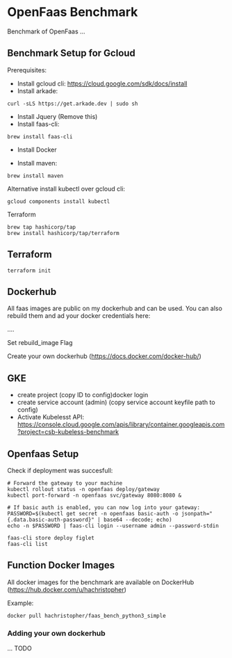 # OpenFaas Benchmark
Benchmark of OpenFaas ...


## Benchmark Setup for Gcloud

Prerequisites:
- Install gcloud cli: https://cloud.google.com/sdk/docs/install
- Install arkade: 
```
curl -sLS https://get.arkade.dev | sudo sh
```
- Install Jquery (Remove this)
- Install faas-cli: 
```
brew install faas-cli
```

- Install Docker

- Install maven: 
```
brew install maven
```

Alternative install kubectl over gcloud cli:
```
gcloud components install kubectl
```

Terraform
```
brew tap hashicorp/tap
brew install hashicorp/tap/terraform
```

## Terraform

```
terraform init
```


## Dockerhub

All faas images are public on my dockerhub and can be used.
You can also rebuild them and ad your docker credentials here: 

....

Set rebuild_image Flag

Create your own dockerhub (https://docs.docker.com/docker-hub/)

## GKE
- create project (copy ID to config)docker login
- create service account (admin) (copy service account keyfile path to config)
- Activate Kubelesst API: https://console.cloud.google.com/apis/library/container.googleapis.com?project=csb-kubeless-benchmark


## Openfaas Setup

Check if deployment was succesfull:
```
# Forward the gateway to your machine
kubectl rollout status -n openfaas deploy/gateway
kubectl port-forward -n openfaas svc/gateway 8080:8080 &

# If basic auth is enabled, you can now log into your gateway:
PASSWORD=$(kubectl get secret -n openfaas basic-auth -o jsonpath="{.data.basic-auth-password}" | base64 --decode; echo)
echo -n $PASSWORD | faas-cli login --username admin --password-stdin

faas-cli store deploy figlet
faas-cli list
```


## Function Docker Images
All docker images for the benchmark are available on DockerHub (https://hub.docker.com/u/hachristopher)

Example:
```
docker pull hachristopher/faas_bench_python3_simple
```

### Adding your own dockerhub 
... TODO

